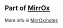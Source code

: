 ## Part of [MirrOx](https://github.com/IDKSAM27/MirrOx)


More info in [MirrOx/notes](https://github.com/IDKSAM27/MirrOx/blob/main/doc_stuff/notes.txthttps://github.com/IDKSAM27/MirrOx/)